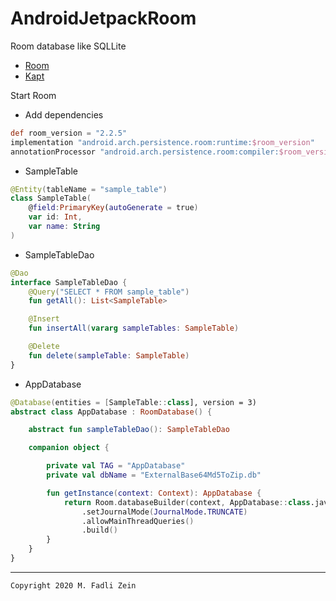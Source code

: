 # AndroidJetpackRoom
 Room database like SQLLite

- [Room](https://developer.android.com/training/data-storage/room)
- [Kapt](https://github.com/gzeinnumer/KaptExample)

Start Room
- Add dependencies
```gradle
def room_version = "2.2.5"
implementation "android.arch.persistence.room:runtime:$room_version"
annotationProcessor "android.arch.persistence.room:compiler:$room_version"
```

- SampleTable
```kotlin
@Entity(tableName = "sample_table")
class SampleTable(
    @field:PrimaryKey(autoGenerate = true)
    var id: Int,
    var name: String
)
```

- SampleTableDao
```kotlin
@Dao
interface SampleTableDao {
    @Query("SELECT * FROM sample_table")
    fun getAll(): List<SampleTable>

    @Insert
    fun insertAll(vararg sampleTables: SampleTable)

    @Delete
    fun delete(sampleTable: SampleTable)
}
```

- AppDatabase
```kotlin
@Database(entities = [SampleTable::class], version = 3)
abstract class AppDatabase : RoomDatabase() {

    abstract fun sampleTableDao(): SampleTableDao

    companion object {

        private val TAG = "AppDatabase"
        private val dbName = "ExternalBase64Md5ToZip.db"

        fun getInstance(context: Context): AppDatabase {
            return Room.databaseBuilder(context, AppDatabase::class.java,dbName)
                .setJournalMode(JournalMode.TRUNCATE)
                .allowMainThreadQueries()
                .build()
        }
    }
}
```

---

```
Copyright 2020 M. Fadli Zein
```


